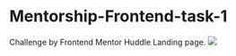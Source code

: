 # Mentorship-Frontend-task-1
Challenge by Frontend Mentor Huddle Landing page.
![](https://github.com/usa8bit/Mentorship-Frontend-task-1/blob/main/design/desktop-preview.jpg)
